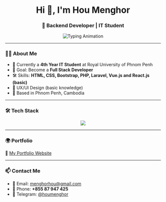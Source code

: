 <!-- Banner / Introduction -->
<h1 align="center">Hi 👋, I'm Hou Menghor</h1>
<h3 align="center">🚀 Backend Developer | IT Student</h3>

<!-- Typing Animation -->
<p align="center">
  <img src="https://readme-typing-svg.herokuapp.com?font=Fira+Code&weight=600&size=22&pause=1000&color=3F82E0&center=true&vCenter=true&width=600&lines=Backend+Developer+In+Progress;4th+Year+IT+Student;Passionate+About+Learning+New+Tech;Building+Practical+Solutions" alt="Typing Animation" />
</p>

---

### 👨‍💻 About Me
- 🌱 Currently a **4th Year IT Student** at Royal University of Phnom Penh  
- 🎯 Goal: Become a **Full Stack Developer**  
- 🛠 Skills: **HTML, CSS, Bootstrap, PHP, Laravel, Vue.js and React.js (basic)**  
- 🎨 UX/UI Design (basic knowledge)  
- 📍 Based in Phnom Penh, Cambodia  

---

### 🛠️ Tech Stack
<p align="center">
  <img src="https://skillicons.dev/icons?i=html,css,bootstrap,vue,react,php,laravel,git,github,vscode" />
</p>

---

### 🌍 Portfolio
🔗 [My Portfolio Website](https://menghorhou.vercel.app/)  

---

### 📫 Contact Me
- 📧 Email: [menghorhou@gmail.com](mailto:menghorhou@gmail.com)  
- 📱 Phone: **+855 87 947 425**  
- 💬 Telegram: [@houmenghor](https://t.me/houmenghor)  


